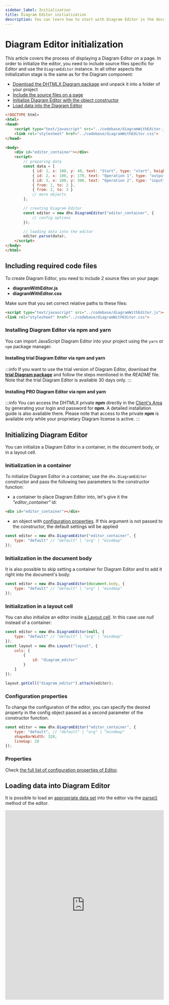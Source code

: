 ```yaml
---
sidebar_label: Initialization 
title: Diagram Editor initialization
description: You can learn how to start with Diagram Editor in the documentation of the DHTMLX JavaScript Diagram library. Browse developer guides and API reference, try out code examples and live demos, and download a free 30-day evaluation version of DHTMLX Diagram.
---
```


# Diagram Editor initialization

This article covers the process of displaying a Diagram Editor on a page. In order to initialize the editor, you need to include source files specific for Editor and use the `DiagramEditor` instance. In all other aspects the initialization stage is the same as for the Diagram component:

- [Download the DHTMLX Diagram package](https://dhtmlx.com/docs/products/dhtmlxDiagram/download.shtml) and unpack it into a folder of your project
- [Include the source files on a page](#including-required-code-files)
- [Initialize Diagram Editor with the object constructor](#initializing-diagram-editor)
- [Load data into the Diagram Editor](#loading-data-into-diagram-editor)

~~~html
<!DOCTYPE html>
<html>
<head>
    <script type="text/javascript" src="../codebase/diagramWithEditor.js"></script>
    <link rel="stylesheet" href="../codebase/diagramWithEditor.css">
</head>

<body>
    <div id="editor_container"></div>
    <script>
        // preparing data
        const data = [ 
            { id: 1, x: 100, y: 40, text: "Start", type: "start", height: 50 },
            { id: 2, x: 100, y: 170, text: "Operation 1", type: "output" },
            { id: 3, x: 100, y: 300, text: "Operation 2", type: "input" },
            { from: 1, to: 2 },
            { from: 2, to: 3 }
            // more objects
        ];

        // creating Diagram Editor
        const editor = new dhx.DiagramEditor("editor_container", {
            // config options
        });

        // loading data into the editor
        editor.parse(data);
    </script>
</body>
</html>
~~~

## Including required code files

To create Diagram Editor, you need to include 2 source files on your page:

- **diagramWithEditor.js**
- **diagramWithEditor.css**

Make sure that you set correct relative paths to these files:

~~~html
<script type="text/javascript" src="../codebase/diagramWithEditor.js"></script>
<link rel="stylesheet" href="../codebase/diagramWithEditor.css">
~~~

### Installing Diagram Editor via npm and yarn

You can import JavaScript Diagram Editor into your project using the `yarn` or `npm` package manager.

#### Installing trial Diagram Editor via npm and yarn

:::info
If you want to use the trial version of Diagram Editor, download the [**trial Diagram package**](https://dhtmlx.com/docs/products/dhtmlxDiagram/download.shtml) and follow the steps mentioned in the *README* file. Note that the trial Diagram Editor is available 30 days only.
:::

#### Installing PRO Diagram Editor via npm and yarn

:::info
You can access the DHTMLX private **npm** directly in the [Client's Area](https://dhtmlx.com/clients/) by generating your login and password for **npm**. A detailed installation guide is also available there. Please note that access to the private **npm** is available only while your proprietary Diagram license is active.
:::

## Initializing Diagram Editor

You can initialize a Diagram Editor in a container, in the document body, or in a layout cell.

### Initialization in a container

To initialize Diagram Editor in a container, use the `dhx.DiagramEditor` constructor and pass the following two parameters to the constructor function:

- a container to place Diagram Editor into, let's give it the *"editor_container"* id:

~~~html title="index.html"
<div id="editor_container"></div>
~~~

- an object with [configuration properties](#configuration-properties). If this argument is not passed to the constructor, the default settings will be applied

~~~jsx title="index.js"
const editor = new dhx.DiagramEditor("editor_container", {
    type: "default" // "default" | "org" | "mindmap"
});
~~~

### Initialization in the document body

It is also possible to skip setting a container for Diagram Editor and to add it right into the document's body:

~~~jsx
const editor = new dhx.DiagramEditor(document.body, {
    type: "default" // "default" | "org" | "mindmap"
});
~~~

### Initialization in a layout cell

You can also initialize an editor inside [a Layout cell](https://docs.dhtmlx.com/suite/layout/). In this case use *null* instead of a container:

~~~jsx
const editor = new dhx.DiagramEditor(null, {
    type: "default" // "default" | "org" | "mindmap"
});
const layout = new dhx.Layout("layout", {
    cols: [
        {
            id: "diagram_editor"
        }
    ]
});

layout.getCell("diagram_editor").attach(editor);
~~~

### Configuration properties

To change the configuration of the editor, you can specify the desired property in the config object passed as a second parameter of the constructor function.

~~~jsx
const editor = new dhx.DiagramEditor("editor_container", {
    type: "default", // "default" | "org" | "mindmap"
    shapeBarWidth: 320,
    lineGap: 20
});
~~~

### Properties

Check [the full list of configuration properties of Editor](/api/diagram_editor/editor/config/overview/).

## Loading data into Diagram Editor

It is possible to load an [appropriate data set](../../../guides/loading_data/#preparing-data-to-load) into the editor via the [parse()](../../../api/diagram_editor/editor/methods/parse_method/) method of the editor.

<iframe src="https://snippet.dhtmlx.com/xshe9ut7?mode=result" frameborder="0" class="snippet_iframe" width="100%" height="600"></iframe>
